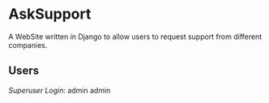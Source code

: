 # AskSupport
A WebSite written in Django to allow users to request support from different companies.

## Users
*Superuser Login*: admin admin 